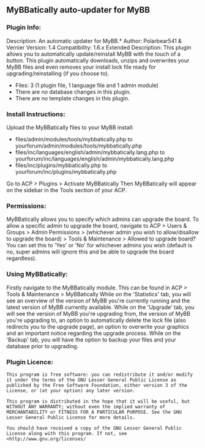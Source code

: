 ## MyBBatically auto-updater for MyBB
### Plugin Info:
Description: An automatic updater for MyBB.*
Author: Polarbear541 & Vernier
Version: 1.4
Compatibility: 1.6.x
Extended Description: This plugin allows you to automatically update/reinstall MyBB with the touch of a button. This plugin automatically downloads, unzips and overwrites your MyBB files and even removes your install lock file ready for upgrading/reinstalling (if you choose to).
+ Files: 3 (1 plugin file, 1 language file and 1 admin module)
+ There are no database changes in this plugin.
+ There are no template changes in this plugin.

### Install Instructions:
Upload the MyBBatically files to your MyBB install:

+ files/admin/modules/tools/mybbatically.php to yourforum/admin/modules/tools/mybbatically.php
+ files/inc/languages/english/admin/mybbatically.lang.php to yourforum/inc/languages/english/admin/mybbatically.lang.php
+ files/inc/plugins/mybbatically.php to yourforum/inc/plugins/mybbatically.php

Go to ACP > Plugins > Activate MyBBatically
Then MyBBatically will appear on the sidebar in the Tools section of your ACP.

### Permissions:
MyBBatically allows you to specify which admins can upgrade the board. To allow a specific admin to upgrade the board, navigate to ACP > Users & Groups > Admin Permissions > (whichever admin you wish to allow/disallow to upgrade the board) > Tools & Maintenance > Allowed to upgrade board?
You can set this to 'Yes' or 'No' for whichever admins you wish (default is no, super admins will ignore this and be able to upgrade the board regardless).

### Using MyBBatically:
Firstly navigate to the MyBBatically module. This can be found in ACP > Tools & Maintenance > MyBBatically
While on the 'Statistics' tab, you will see an overview of the version of MyBB you're currently running and the latest version of MyBB currently available. While on the 'Upgrade' tab, you will see the version of MyBB you're upgrading from, the version of MyBB you're upgrading to, an option to automatically delete the lock file (also redirects you to the upgrade page), an option to overwrite your graphics and an important notice regarding the upgrade process. While on the 'Backup' tab, you will have the option to backup your files and your database prior to upgrading.

### Plugin Licence:
```
This program is free software: you can redistribute it and/or modify it under the terms of the GNU Lesser General Public License as published by the Free Software Foundation, either version 3 of the License, or (at your option) any later version.

This program is distributed in the hope that it will be useful, but WITHOUT ANY WARRANTY; without even the implied warranty of MERCHANTABILITY or FITNESS FOR A PARTICULAR PURPOSE. See the GNU Lesser General Public License for more details.

You should have received a copy of the GNU Lesser General Public License along with this program. If not, see <http://www.gnu.org/licenses/
```
